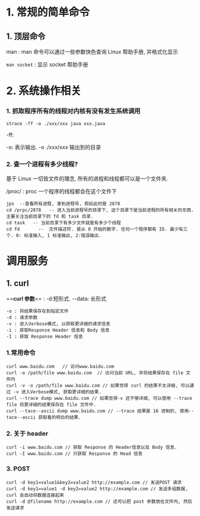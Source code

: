 # 1. 常规的简单命令

## 1. 顶层命令

man : man 命令可以通过一些参数快色查询 Linux 帮助手册, 并格式化显示

`man socket` : 显示 socket 帮助手册







# 2. 系统操作相关

### 1. 抓取程序所有的线程对内核有没有发生系统调用

`strace -ff -o ./xxx/xxx java xxx.java`

-ff:

-o: 表示输出.  -o ./xxx/xxx 输出到的目录



### 2. 查一个进程有多少线程?

基于 Linux 一切皆文件的理念, 所有的进程和线程都可以是一个文件夹.

/proc/ : proc 一个程序的线程都会在这个文件下

```shell
jps  --查看所有进程, 拿到进程号, 假如此时是 2878
cd /prpc/2878   -- 进入当前进程号的目录下, 这个目录下是当前进程的所有相关的东西. 主要关注当前目录下的 fd 和 task 目录.
cd task   -- 当前目录下有多少文件就是有多少个线程
cd fd   	--  文件描述符. 是从 0 开始的数字. 任何一个程序都有 IO. 最少有三个. 0: 标准输入, 1 标准输出, 2:错误输出. 
```





# 调用服务



## 1. curl

==**curl 参数**== : -d:短形式. --data: 长形式

```properties
-o : 将结果保存在到指定文件
-d : 请求参数
-v : 进入Verbose模式, 以获取更详细的请求信息
-i : 获取Response Header 信息和 Body 信息
-I : 获取 Response Header 信息
```



### 1.常用命令

```shell
curl www.baidu.com   // 访问www.baidu.com
curl -o /path/file www.baidu.com  // 访问当前 URL, 并将结果保存在 file 文件内
curl -v -o /path/file www.baidu.com // 如果觉得 curl 的结果不太详细, 可以通过 -v 进入Verbose模式, 获取更详细的结果.
curl --trace dump www.baidu.com // 如果觉得-v 还不够详细, 可以使用 --trace file 将更详细的结果保存在 file 文件中. 
curl --tace--ascii dump www.baidu.com // --trace 结果是 16 进制的, 使用--tace--ascii 获取看的明白的结果.
```



### 2. 关于 header

```shell
curl -i www.baidu.com // 获取 Response 的 Header信息以及 Body 信息.
curl -I www.baidu.com // 只获取 Response 的 Head 信息
```



### 3. POST

```shell
curl -d key1=value1&key2=value2 http://example.com // 发送POST 请求
curl -d key1=value1 -d key2=value2 http://example.com // 发送多组数据, curl 会自动将数据连接起来
curl -d @filename http://example.com // 还可以把 post 参数放在文件内, 然后发送请求
```

